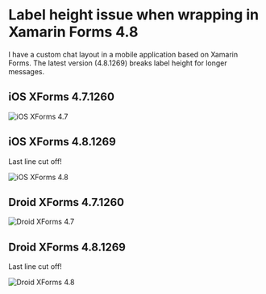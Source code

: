 # Label height issue when wrapping in Xamarin Forms 4.8

I have a custom chat layout in a mobile application based on Xamarin Forms. The latest version (4.8.1269) breaks label height for longer messages.

## iOS XForms 4.7.1260

![iOS XForms 4.7](src/ios_47.png)

## iOS XForms 4.8.1269

Last line cut off!

![iOS XForms 4.8](src/ios_48.png)

## Droid XForms 4.7.1260

![Droid XForms 4.7](src/droid_47.png)

## Droid XForms 4.8.1269

Last line cut off!

![Droid XForms 4.8](src/droid_48.png)